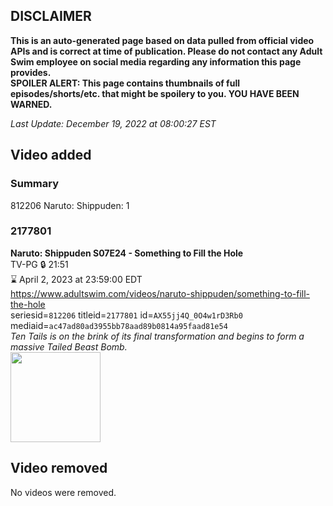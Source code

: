 ## DISCLAIMER
**This is an auto-generated page based on data pulled from official video APIs and is correct at time of publication. Please do not contact any Adult Swim employee on social media regarding any information this page provides.**  
**SPOILER ALERT: This page contains thumbnails of full episodes/shorts/etc. that might be spoilery to you. YOU HAVE BEEN WARNED.**  

_Last Update: December 19, 2022 at 08:00:27 EST_
## Video added
### Summary
812206 Naruto: Shippuden: 1  
### 2177801
**Naruto: Shippuden S07E24 - Something to Fill the Hole**  
TV-PG 🔒 21:51  
⌛ April 2, 2023 at 23:59:00 EDT  
https://www.adultswim.com/videos/naruto-shippuden/something-to-fill-the-hole  
seriesid=`812206` titleid=`2177801` id=`AX55jj4Q_0O4w1rD3Rb0` mediaid=`ac47ad80ad3955bb78aad89b0814a95faad81e54`  
_Ten Tails is on the brink of its final transformation and begins to form a massive Tailed Beast Bomb._  
<a href="https://media.cdn.adultswim.com/uploads/20220120/thumbnails/2_221201714197-NarutoShippuden_372_SomethingToFillTheHole.png"><img src="https://media.cdn.adultswim.com/uploads/20220120/thumbnails/2_221201714197-NarutoShippuden_372_SomethingToFillTheHole.png" height="144px" /></a>
## Video removed
No videos were removed.  
